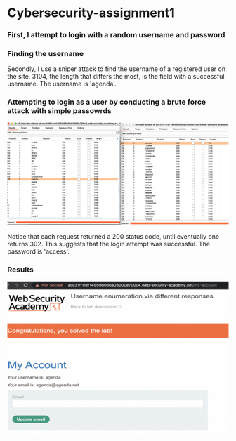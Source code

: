 # Cybersecurity-assignment1

### First, I attempt to login with a random username and password

### Finding the username
Secondly, I use a sniper attack to find the username of a registered user on the site.
3104, the length that differs the most, is the field with a successful username. The username is 'agenda'.

### Attempting to login as a user by conducting a brute force attack with simple passowrds

![Sniper Attack to find username](https://github.com/Lanelle1398/Cybersecurity-assignments/blob/main/Screen%20Shot%202021-08-23%20at%2011.02.29%20PM.png?raw=true)

Notice that each request returned a 200 status code, until eventually one returns 302. This suggests that the login attempt was successful. The password is  'access'.

### Results

<img src="https://github.com/Lanelle1398/Cybersecurity-assignments/blob/main/Screen%20Shot%202021-08-23%20at%2010.59.01%20PM.png?raw=true" width="650" height="350" />

